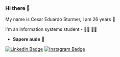 ### Hi there 👋

My name is Cesar Eduardo Sturmer, I am 26 years 👦

I'm an information systems student - 👨‍💻 👨‍💻

- **Sapere aude** 🧠



[![Linkedin Badge](https://img.shields.io/badge/-LinkedIn-blue?style=flat-square&logo=Linkedin&logoColor=white&link=https://www.linkedin.com/in/césar-sturmer-84394117a)](https://www.linkedin.com/in/césar-sturmer-84394117a) 
[![Instagram Badge](https://img.shields.io/badge/-Instagram-DarkRed?style=flat-square&logo=Instagram&logoColor=white&link=https://www.instagram.com/cesarsturmer/)](https://www.instagram.com/cesarsturmer/) 
 
 
 
